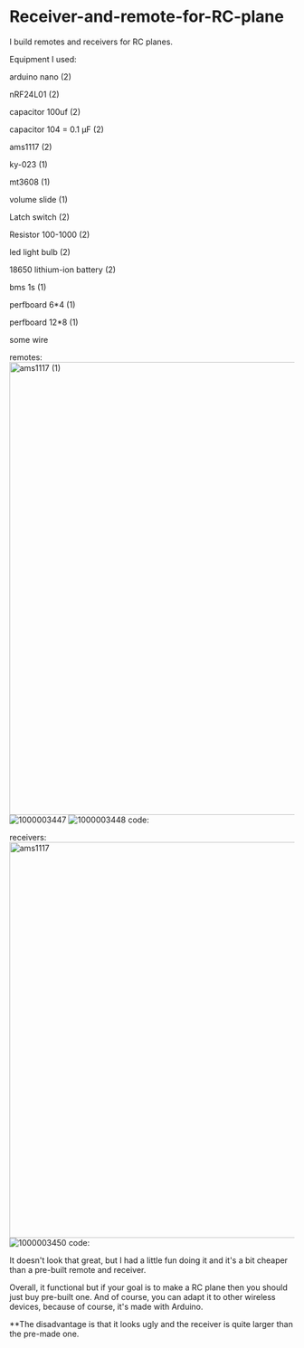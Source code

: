 # Receiver-and-remote-for-RC-plane

I build remotes and receivers for RC planes.

Equipment I used: 

  arduino nano (2)
  
  nRF24L01 (2)
  
  capacitor 100uf (2)
  
  capacitor 104 = 0.1 µF (2)
  
  ams1117 (2)
  
  ky-023 (1)
  
  mt3608 (1)
  
  volume slide (1)
  
  Latch switch (2)
  
  Resistor 100-1000 (2)
  
  led light bulb (2)
  
  18650 lithium-ion battery (2)
  
  bms 1s (1)
  
  perfboard 6*4 (1)
  
  perfboard 12*8 (1)
  
  some wire
  
remotes:
<img width="1126" height="801" alt="ams1117 (1)" src="https://github.com/user-attachments/assets/cd76a51a-3d4b-4971-a1fa-3250c5f318d8" />
![1000003447](https://github.com/user-attachments/assets/bcf928d4-08fb-4f63-af60-ca6dcda54a75)
![1000003448](https://github.com/user-attachments/assets/e62bae9f-1ee6-4ea2-be22-eb01d728bba6)
code:

receivers:
<img width="1277" height="700" alt="ams1117" src="https://github.com/user-attachments/assets/22c5e6cd-22ee-4626-912f-c86d87892f40" />
![1000003450](https://github.com/user-attachments/assets/6a6b070f-01a4-46e1-81be-280c87ff7569)
code:


It doesn't look that great, but I had a little fun doing it and it's a bit cheaper than a pre-built remote and receiver.

Overall, it functional but if your goal is to make a RC plane then you should just buy pre-built one. And of course, you can adapt it to other wireless devices, because of course, it's made with Arduino.

**The disadvantage is that it looks ugly and the receiver is quite larger than the pre-made one.
